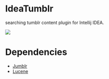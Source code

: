# IdeaTumblr
searching tumblr content plugin for Intellij IDEA.

![](https://raw.githubusercontent.com/yeahlol/yeahlol.github.io/master/images/IdeaTumblr.gif)

# Dependencies
* [Jumblr](http://tumblr.github.io/jumblr/)
* [Lucene](http://lucene.apache.org/core/)